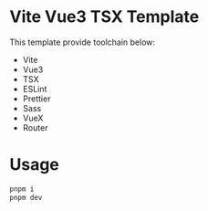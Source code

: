 # Vite Vue3 TSX Template

This template provide toolchain below:

- Vite
- Vue3
- TSX
- ESLint
- Prettier
- Sass
- VueX
- Router

# Usage

```sh
pnpm i
pnpm dev
```
